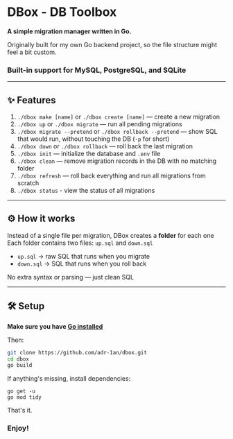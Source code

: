 # DBox - DB Toolbox

**A simple migration manager written in Go.**

Originally built for my own Go backend project, so the file structure might feel a bit custom.

### Built-in support for MySQL, PostgreSQL, and SQLite
---

## ✨ Features

1. `./dbox make [name]` or `./dbox create [name]` — create a new migration
2. `./dbox up` or `./dbox migrate` — run all pending migrations
3. `./dbox migrate --pretend` or `./dbox rollback --pretend` — show SQL that would run, without touching the DB (`-p` for short)
4. `./dbox down` or `./dbox rollback` — roll back the last migration
5. `./dbox init` — initialize the database and `.env` file
6. `./dbox clean` — remove migration records in the DB with no matching folder
7. `./dbox refresh` — roll back everything and run all migrations from scratch
8. `./dbox status` - view the status of all migrations

---

## ⚙️ How it works

Instead of a single file per migration, DBox creates a **folder** for each one  
Each folder contains two files: `up.sql` and `down.sql`

- `up.sql` → raw SQL that runs when you migrate
- `down.sql` → SQL that runs when you roll back

No extra syntax or parsing — just clean SQL

---

## 🛠️ Setup

**Make sure you have [Go installed](https://go.dev/doc/install)**

Then:

```bash
git clone https://github.com/adr-1an/dbox.git
cd dbox
go build
```
If anything's missing, install dependencies:
```
go get -u
go mod tidy
```
That's it.

### Enjoy!

